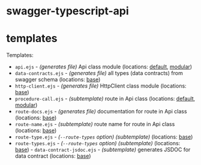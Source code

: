 # swagger-typescript-api

# templates

Templates:

- `api.ejs` - _(generates file)_ Api class module (locations: [default](https://github.com/acacode/swagger-typescript-api/tree/main/templates/default/api.ejs), [modular](https://github.com/acacode/swagger-typescript-api/tree/main/templates/modular/api.ejs))
- `data-contracts.ejs` - _(generates file)_ all types (data contracts) from swagger schema (locations: [base](https://github.com/acacode/swagger-typescript-api/tree/main/templates/base/data-contracts.ejs))
- `http-client.ejs` - _(generates file)_ HttpClient class module (locations: [base](https://github.com/acacode/swagger-typescript-api/tree/main/templates/base/http-client.ejs))
- `procedure-call.ejs` - _(subtemplate)_ route in Api class (locations: [default](https://github.com/acacode/swagger-typescript-api/tree/main/templates/default/procedure-call.ejs), [modular](https://github.com/acacode/swagger-typescript-api/tree/main/templates/modular/procedure-call.ejs))
- `route-docs.ejs` - _(generates file)_ documentation for route in Api class (locations: [base](https://github.com/acacode/swagger-typescript-api/tree/main/templates/base/route-docs.ejs))
- `route-name.ejs` - _(subtemplate)_ route name for route in Api class (locations: [base](https://github.com/acacode/swagger-typescript-api/tree/main/templates/base/route-name.ejs))
- `route-type.ejs` - _(`--route-types` option)_ _(subtemplate)_ (locations: [base](https://github.com/acacode/swagger-typescript-api/tree/main/templates/base/route-type.ejs))
- `route-types.ejs` - _(`--route-types` option)_ _(subtemplate)_ (locations: [base](https://github.com/acacode/swagger-typescript-api/tree/main/templates/base/route-types.ejs)) - `data-contract-jsdoc.ejs` - _(subtemplate)_ generates JSDOC for data contract (locations: [base](https://github.com/acacode/swagger-typescript-api/tree/main/templates/base/data-contract-jsdoc.ejs))

[//]: # '- `enum-data-contract.ejs` - *(subtemplate)* generates `enum` data contract (locations: [base](https://github.com/acacode/swagger-typescript-api/tree/main/templates/base/enum-data-contract.ejs))'
[//]: # '- `interface-data-contract.ejs` - *(subtemplate)* generates `interface` data contract (locations: [base](https://github.com/acacode/swagger-typescript-api/tree/main/templates/base/interface-data-contract.ejs))'
[//]: # '- `type-data-contract.ejs` - *(subtemplate)* generates `type` data contract (locations: [base](https://github.com/acacode/swagger-typescript-api/tree/main/templates/base/type-data-contract.ejs))'
